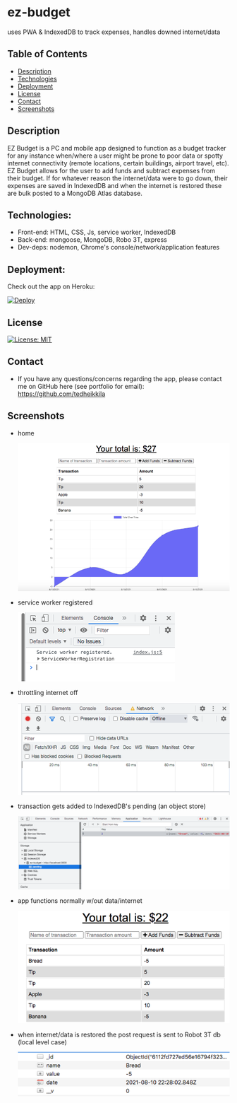 # ez-budget
uses PWA &amp; IndexedDB to track expenses, handles downed internet/data

## Table of Contents

  - [Description](#description)
  - [Technologies](#technologies)
  - [Deployment](#deployment)
  - [License](#license)
  - [Contact](#contact)
  - [Screenshots](#screenshots)

  ## Description

  EZ Budget is a PC and mobile app designed to function as a budget tracker for any instance when/where a user might be prone to poor data or spotty internet connectivity (remote locations, certain buildings, airport travel, etc). EZ Budget allows for the user to add funds and subtract expenses from their budget. If for whatever reason the internet/data were to go down, their expenses are saved in IndexedDB and when the internet is restored these are bulk posted to a MongoDB Atlas database.
  
  ## Technologies:

  * Front-end: HTML, CSS, Js, service worker, IndexedDB
  * Back-end: mongoose, MongoDB, Robo 3T, express
  * Dev-deps: nodemon, Chrome's console/network/application features

  ## Deployment:

  Check out the app on Heroku:

[![Deploy](https://www.herokucdn.com/deploy/button.svg)](https://ancient-shelf-54596.herokuapp.com/)

  ## License
  
  [![License: MIT](https://img.shields.io/badge/License-MIT-yellow.svg)](https://opensource.org/licenses/MIT)
  
  ## Contact

  * If you have any questions/concerns regarding the app, please contact me on GitHub here (see portfolio for email): https://github.com/tedheikkila

## Screenshots

* home

    ![](./public/images/hw19-1.png)

* service worker registered

   ![](./public/images/hw19-2.png)

* throttling internet off

    ![](./public/images/hw19-3.png)

* transaction gets added to IndexedDB's pending (an object store)

   ![](./public/images/hw19-4.png)

* app functions normally w/out data/internet

    ![](./public/images/hw19-5.png)

* when internet/data is restored the post request is sent to Robot 3T db (local level case)

   ![](./public/images/hw19-6.png)



